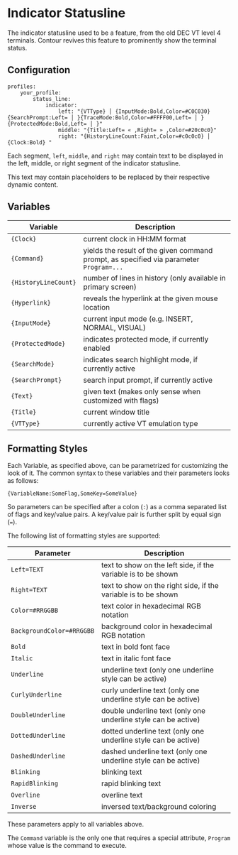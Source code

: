 # Indicator Statusline

The indicator statusline used to be a feature, from the old DEC VT level 4 terminals.
Contour revives this feature to prominently show the terminal status.

## Configuration

```
profiles:
    your_profile:
        status_line:
            indicator:
                left: "{VTType} │ {InputMode:Bold,Color=#C0C030}{SearchPrompt:Left= │ }{TraceMode:Bold,Color=#FFFF00,Left= │ }{ProtectedMode:Bold,Left= │ }"
                middle: "{Title:Left= « ,Right= » ,Color=#20c0c0}"
                right: "{HistoryLineCount:Faint,Color=#c0c0c0} │ {Clock:Bold} "
```

Each segment, `left`, `middle`, and `right` may contain text to be displayed in the
left, middle, or right segment of the indicator statusline.

This text may contain placeholders to be replaced by their respective dynamic content.

## Variables

Variable             | Description
---------------------|--------------------------------------------------------------------
`{Clock}`            | current clock in HH:MM format
`{Command}`          | yields the result of the given command prompt, as specified via parameter `Program=...`
`{HistoryLineCount}` | number of lines in history (only available in primary screen)
`{Hyperlink}`        | reveals the hyperlink at the given mouse location
`{InputMode}`        | current input mode (e.g. INSERT, NORMAL, VISUAL)
`{ProtectedMode}`    | indicates protected mode, if currently enabled
`{SearchMode}`       | indicates search highlight mode, if currently active
`{SearchPrompt}`     | search input prompt, if currently active
`{Text}`             | given text (makes only sense when customized with flags)
`{Title}`            | current window title
`{VTType}`           | currently active VT emulation type

## Formatting Styles

Each Variable, as specified above, can be parametrized for customizing the look of it.
The common syntax to these variables and their parameters looks as follows:

```
{VariableName:SomeFlag,SomeKey=SomeValue}
```

So parameters can be specified after a colon (`:`) as a comma separated list of flags and key/value pairs.
A key/value pair is further split by equal sign (`=`).

The following list of formatting styles are supported:

Parameter                 | Description
--------------------------|--------------------------------------------------------------------
`Left=TEXT`               | text to show on the left side, if the variable is to be shown
`Right=TEXT`              | text to show on the right side, if the variable is to be shown
`Color=#RRGGBB`           | text color in hexadecimal RGB notation
`BackgroundColor=#RRGGBB` | background color in hexadecimal RGB notation
`Bold`                    | text in bold font face
`Italic`                  | text in italic font face
`Underline`               | underline text (only one underline style can be active)
`CurlyUnderline`          | curly underline text (only one underline style can be active)
`DoubleUnderline`         | double underline text (only one underline style can be active)
`DottedUnderline`         | dotted underline text (only one underline style can be active)
`DashedUnderline`         | dashed underline text (only one underline style can be active)
`Blinking`                | blinking text
`RapidBlinking`           | rapid blinking text
`Overline`                | overline text
`Inverse`                 | inversed text/background coloring

These parameters apply to all variables above.

The `Command` variable is the only one that requires a special attribute, `Program` whose value
is the command to execute.
